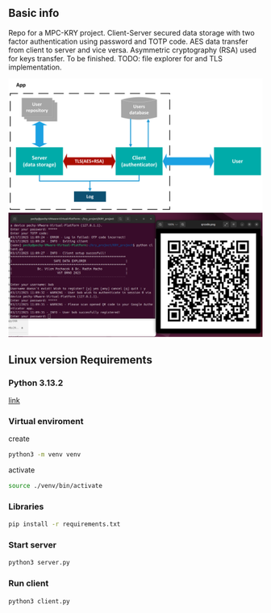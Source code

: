 ## Basic info
Repo for a MPC-KRY project. Client-Server secured data storage with two factor authentication using password and TOTP code. AES data transfer from client to server and vice versa. Asymmetric cryptography (RSA) used for keys transfer. To be finished.
TODO: file explorer for and TLS implementation.

![block schematic](/images/scheme.png)
![terminal](/images/example.png)
## Linux version Requirements

### Python 3.13.2 
[link](https://www.python.org/downloads/release/python-3132/)

### Virtual enviroment
create
```bash  
python3 -m venv venv
``` 
activate
```bash  
source ./venv/bin/activate
```

### Libraries
```bash
pip install -r requirements.txt
```
### Start server
```bash
python3 server.py
```
### Run client
```bash
python3 client.py
```
